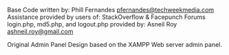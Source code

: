 Base Code written by: Phill Fernandes <pfernandes@techweekmedia.com>
Assistance provided by users of: StackOverflow & Facepunch Forums
login.php, md5.php, and logout.php provided by: Asneil Roy <ashneil.roy@gmail.com>

Original Admin Panel Design based on the XAMPP Web server admin panel.